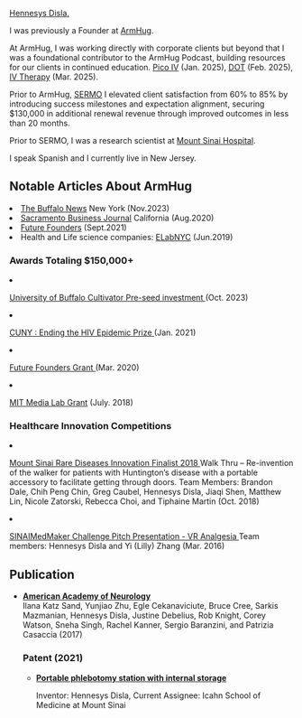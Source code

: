 
<a class="site-title" href="https://www.linkedin.com/in/hennesysdisla/" target="_blank" rel="noopener"> Hennesys Disla, </a>

I was previously a Founder at <a href="https://www.crunchbase.com/organization/armhug/" target="_blank" rel="noopener"> ArmHug</a>. 
    
At ArmHug, I was working directly with corporate clients but beyond that I was a foundational contributor to the ArmHug Podcast, building resources for our clients in continued education. 
      <a href="https://www.youtube.com/watch?v=XOqilc6Vm5Q/" target="_blank" rel="noopener">Pico IV</a>
      (Jan. 2025),
      <a href="https://www.youtube.com/watch?v=8R98cyZWOtw&t=459s/" target="_blank" rel="noopener">DOT</a>
      (Feb. 2025),
      <a href="https://www.youtube.com/watch?v=_Ta2Dnzo17Y/" target="_blank" rel="noopener">IV Therapy</a>
      (Mar. 2025). 

Prior to ArmHug, 
      <a href="https://www.sermo.com" target="_blank" rel="noopener">SERMO</a>
      I elevated client satisfaction from 60% to 85% by introducing success milestones and expectation alignment, securing $130,000 in additional renewal revenue          through improved outcomes in less than 20 months.
 
Prior to SERMO, I was a research scientist at
     <a href="https://www.mountsinai.org" target="_blank" rel="noopener">Mount Sinai Hospital</a>.

 <p>
   I speak Spanish and I currently live in New Jersey.
    </p>

<h2 id="selected-work-at-openai"> Notable Articles About ArmHug</h2>

   <p> 
  <li>
       <a href="https://tinyurl.com/3snb5b3r" target="_blank" rel="noopener"> The Buffalo News</a>
       New York (Nov.2023)
  <li>
       <a href="https://tinyurl.com/2w5mmfck" target="_blank" rel="noopener"> Sacramento Business Journal</a>
        California (Aug.2020)
  <li>
       <a href="https://tinyurl.com/bdfdkc5f" target="_blank" rel="noopener"> Future Founders</a>
      (Sept.2021)
   <li> 
     Health and Life science companies: <a href="https://tinyurl.com/mrx2u952" target="_blank" rel="noopener">ELabNYC</a>
      (Jun.2019)  
      
<hr2/>

<h3 id="recent-papers-latest-first"> Awards Totaling $150,000+ </h3>

<p> 

<li>

  <a href="https://tinyurl.com/24t6awbz" target="_blank" rel="noopener"> University of Buffalo Cultivator Pre-seed investment </a>
  (Oct. 2023) 

<li>
  
  <a href="https://sph.cuny.edu/event/designathon-ending-the-hiv-epidemic/" target="_blank" rel="noopener">  CUNY : Ending the HIV Epidemic Prize </a>
  (Jan. 2021)

<li>
  
  <a href="https://www.futurefounders.com/" target="_blank" rel="noopener"> Future Founders Grant </a>
  (Mar. 2020) 

<li>

  <a href="https://www.media.mit.edu/" target="_blank" rel="noopener"> MIT Media Lab Grant</a>
  (July. 2018)

<hr2/>

<h3 id="recent-papers-latest-first"> Healthcare Innovation Competitions </h3>

<li>

<a href="https://tinyurl.com/yyfspz39/" target="_blank" rel="noopener"> Mount Sinai Rare Diseases Innovation Finalist 2018 </a>
   Walk Thru – Re-invention of the walker for patients with Huntington’s disease with a portable accessory to facilitate getting through doors.
   Team Members: Brandon Dale, Chih Peng Chin, Greg Caubel, Hennesys Disla, Jiaqi Shen, Matthew Lin, Nicole Zatorski, Rebecca Choi, and Tiphaine Martin
  (Oct. 2018)

<li>

 <a href="https://www.youtube.com/watch?v=Qbq3eCIeKis" target="_blank" rel="noopener"> SINAIMedMaker Challenge Pitch Presentation - VR Analgesia </a>
  Team members: Hennesys Disla and Yi (Lilly) Zhang
  (Mar. 2016)

<h2 id="recent-papers-latest-first"> Publication </h2>

<ul id="papers-list" class="bibliography">
      
<li>
    
 <strong><a href="https://www.neurology.org/doi/10.1212/WNL.88.16_supplement.P6.379" target="_blank" rel="noopener">American Academy of Neurology</a></strong><br />
 Ilana Katz Sand, Yunjiao Zhu, Egle Cekanaviciute, Bruce Cree, Sarkis Mazmanian, Hennesys Disla, Justine Debelius, Rob Knight, Corey Watson, Sneha Singh, Rachel Kanner, Sergio Baranzini, and Patrizia Casaccia (2017) <br />

<hr2/>

<h3 id="recent-papers-latest-first"> Patent (2021) </h3>

<ul id="papers-list" class="bibliography">

<div>

<li>
    
<strong><a href="https://patents.google.com/patent/US20220054061A1" target="_blank" rel="noopener">Portable phlebotomy station with internal storage </a></strong><br />
    
Inventor: Hennesys Disla, Current Assignee: Icahn School of Medicine at Mount Sinai <br />






